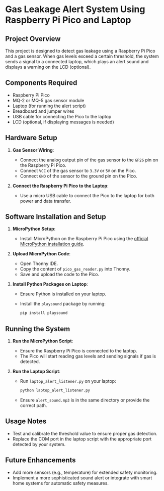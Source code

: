 # Gas Leakage Alert System Using Raspberry Pi Pico and Laptop

## Project Overview

This project is designed to detect gas leakage using a Raspberry Pi Pico and a gas sensor. When gas levels exceed a certain threshold, the system sends a signal to a connected laptop, which plays an alert sound and displays a warning on the LCD (optional).

## Components Required

- Raspberry Pi Pico
- MQ-2 or MQ-5 gas sensor module
- Laptop (for running the alert script)
- Breadboard and jumper wires
- USB cable for connecting the Pico to the laptop
- LCD (optional, if displaying messages is needed)

## Hardware Setup

1. **Gas Sensor Wiring**:

   - Connect the analog output pin of the gas sensor to the `GP26` pin on the Raspberry Pi Pico.
   - Connect `VCC` of the gas sensor to `3.3V` or `5V` on the Pico.
   - Connect `GND` of the sensor to the ground pin on the Pico.

2. **Connect the Raspberry Pi Pico to the Laptop**:
   - Use a micro USB cable to connect the Pico to the laptop for both power and data transfer.

## Software Installation and Setup

1. **MicroPython Setup**:

   - Install MicroPython on the Raspberry Pi Pico using the [official MicroPython installation guide](https://micropython.org/download/rp2-pico/).

2. **Upload MicroPython Code**:

   - Open Thonny IDE.
   - Copy the content of `pico_gas_reader.py` into Thonny.
   - Save and upload the code to the Pico.

3. **Install Python Packages on Laptop**:
   - Ensure Python is installed on your laptop.
   - Install the `playsound` package by running:

     ```bash
     pip install playsound
     ```

## Running the System

1. **Run the MicroPython Script**:

   - Ensure the Raspberry Pi Pico is connected to the laptop.
   - The Pico will start reading gas levels and sending signals if gas is detected.

2. **Run the Laptop Script**:

   - Run `laptop_alert_listener.py` on your laptop:

     ```bash
     python laptop_alert_listener.py
     ```

   - Ensure `alert_sound.mp3` is in the same directory or provide the correct path.

## Usage Notes

- Test and calibrate the threshold value to ensure proper gas detection.
- Replace the COM port in the laptop script with the appropriate port detected by your system.

## Future Enhancements

- Add more sensors (e.g., temperature) for extended safety monitoring.
- Implement a more sophisticated sound alert or integrate with smart home systems for automatic safety measures.
